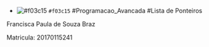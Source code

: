 - ![#f03c15](https://via.placeholder.com/15/f03c15/000000?text=+) `#f03c15`
#Programacao_Avancada
#Lista de Ponteiros

Francisca Paula de Souza Braz

Matricula: 20170115241

